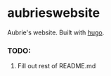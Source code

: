 # aubrieswebsite
Aubrie's website. Built with [hugo](https://gohugo.io/).

### TODO:
1. Fill out rest of README.md